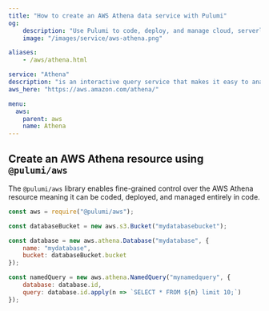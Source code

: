 ```yaml
---
title: "How to create an AWS Athena data service with Pulumi"
og:
    description: "Use Pulumi to code, deploy, and manage cloud, serverless, and container apps and infrastructure"
    image: "/images/service/aws-athena.png"

aliases:
    - /aws/athena.html

service: "Athena"
description: "is an interactive query service that makes it easy to analyze data in Amazon S3 using standard SQL"
aws_here: "https://aws.amazon.com/athena/"

menu:
  aws:
    parent: aws
    name: Athena
---
```


## Create an AWS Athena resource using `@pulumi/aws`

The `@pulumi/aws` library enables fine-grained control over the AWS Athena resource meaning it can be coded, deployed, and managed entirely in code.

```javascript
const aws = require("@pulumi/aws");

const databaseBucket = new aws.s3.Bucket("mydatabasebucket");

const database = new aws.athena.Database("mydatabase", {
    name: "mydatabase",
    bucket: databaseBucket.bucket
});

const namedQuery = new aws.athena.NamedQuery("mynamedquery", {
    database: database.id,
    query: database.id.apply(n => `SELECT * FROM ${n} limit 10;`)
});
```
